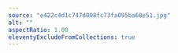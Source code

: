 ```yaml
---
source: "e422c4d1c747d008fc73fa095ba68e51.jpg"
alt: ""
aspectRatio: 1.00
eleventyExcludeFromCollections: true
---
```

